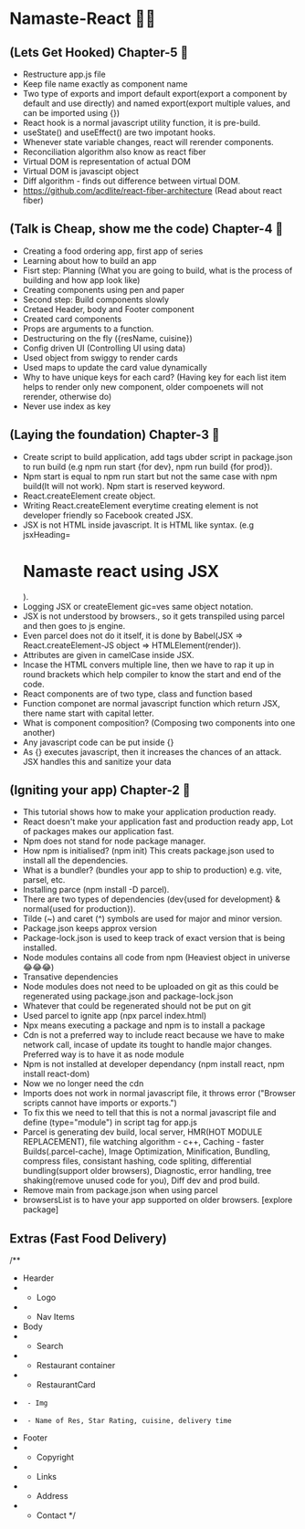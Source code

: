 # Namaste-React 🚀🚀

## (Lets Get Hooked) Chapter-5 🚀
- Restructure app.js file
- Keep file name exactly as component name
- Two type of exports and import default export(export a component by default and use directly) and named export(export multiple values, and can be imported using {})
- React hook is a normal javascript utility function, it is pre-build.
- useState() and useEffect() are two impotant hooks.
- Whenever state variable changes, react will rerender components.
- Reconciliation algorithm also know as react fiber
- Virtual DOM is representation of actual DOM
- Virtual DOM is javascipt object
- Diff algorithm - finds out difference between virtual DOM.
- https://github.com/acdlite/react-fiber-architecture  (Read about react fiber)

## (Talk is Cheap, show me the code) Chapter-4 🚀
- Creating a food ordering app, first app of series
- Learning about how to build an app
- Fisrt step: Planning (What you are going to build, what is the process of building and how app look like)
- Creating components using pen and paper
- Second step: Build components slowly
- Cretaed Header, body and Footer component
- Created card components
- Props are arguments to a function.
- Destructuring on the fly ({resName, cuisine})
- Config driven UI (Controlling UI using data)
- Used object from swiggy to render cards
- Used maps to update the card value dynamically
- Why to have unique keys for each card? (Having key for each list item helps to render only new component, older compoenets will not rerender, otherwise do)
- Never use index as key

## (Laying the foundation) Chapter-3 🚀
- Create script to build application, add tags ubder script in package.json to run build (e.g npm run start {for dev}, npm run build {for prod}).
- Npm start is equal to npm run start but not the same case with npm build(It will not work). Npm start is reserved keyword.
- React.createElement create object.
- Writing React.createElement everytime creating element is not developer friendly so Facebook created JSX.
- JSX is not HTML inside javascript. It is HTML like syntax. (e.g jsxHeading=<H1>Namaste react using JSX</H1>).
- Logging JSX or createElement gic=ves same object notation.
- JSX is not understood by browsers., so it gets transpiled using parcel and then goes to js engine.
- Even parcel does not do it itself, it is done by Babel(JSX => React.createElement-JS object => HTMLElement(render)).
- Attributes are given in camelCase inside JSX.
- Incase the HTML convers multiple line, then we have to rap it up in round brackets which help compiler to know the start and end of the code.
- React components are of two type, class and function based
- Function componet are normal javascript function which return JSX, there name start with capital letter.
- What is component composition? (Composing two components into one another)
- Any javascript code can be put inside {}
- As {} executes javascript, then it increases the chances of an attack. JSX handles this and sanitize your data


## (Igniting your app) Chapter-2 🚀
- This tutorial shows how to make your application production ready.
- React doesn't make your application fast and production ready app, Lot of packages makes our application fast.
- Npm does not stand for node package manager.
- How npm is initialised? (npm init) This creats package.json used to install all the dependencies.
- What is a bundler? (bundles your app to ship to production) e.g. vite, parsel, etc.
- Installing parce (npm install -D parcel).
- There are two types of dependencies (dev{used for development} & normal{used for production}).
- Tilde (~) and caret (^) symbols are used for major and minor version.
- Package.json keeps approx version
- Package-lock.json is used to keep track of exact version that is being installed.
- Node modules contains all code from npm (Heaviest object in universe 😂😂😂)
- Transative dependencies
- Node modules does not need to be uploaded on git as this could be regenerated using package.json and package-lock.json
- Whatever that could be regenerated should not be put on git
- Used parcel to ignite app (npx parcel index.html)
- Npx means executing a package and npm is to install a package
- Cdn is not a preferred way to include react because we have to make network call, incase of update its tought to handle major changes. Preferred way is to have it as node module
- Npm is not installed at developer dependancy (npm install react, npm install react-dom)
- Now we no longer need the cdn
- Imports does not work in normal javascript file, it throws error ("Browser scripts cannot have imports or exports.")
- To fix this we need to tell that this is not a normal javascript file and define (type="module") in script tag for app.js
- Parcel is generating dev build, local server, HMR(HOT MODULE REPLACEMENT), file watching algorithm - c++, Caching - faster Builds(.parcel-cache), Image Optimization, Minification, Bundling, compress files, consistant hashing, code spliting, differential bundling(support older browsers), Diagnostic, error handling, tree shaking(remove unused code for you), Diff dev and prod build.
- Remove main from package.json when using parcel 
- browsersList is to have your app supported on older browsers. [explore package]




## Extras (Fast Food Delivery)
/**
 * Hearder
 *  - Logo
 *  - Nav Items
 * Body
 *  - Search
 *  - Restaurant container
 *    - RestaurantCard
 *      - Img
 *      - Name of Res, Star Rating, cuisine, delivery time 
 * Footer
 *  - Copyright
 *  - Links
 *  - Address
 *  - Contact
 */